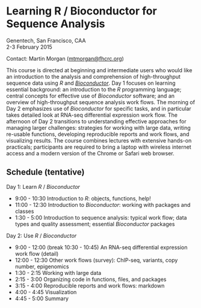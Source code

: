Learning R / Bioconductor for Sequence Analysis
===============================================

Genentech, San Francisco, CAA<br />
2-3 February 2015

Contact: Martin Morgan ([mtmorgan@fhcrc.org](mailto:mtmorgan@fhcrc.org))

This course is directed at beginning and intermediate users who would
like an introduction to the analysis and comprehension of
high-throughput sequence data using _R_ and
_[Bioconductor](http://bioconductor.org)_. Day 1 focuses on learning
essential background: an introduction to the _R_ programming language;
central concepts for effective use of _Bioconductor_ software; and an
overview of high-throughput sequence analysis work flows. The morning
of Day 2 emphasizes use of _Bioconductor_ for specific tasks, and in
particular takes detailed look at RNA-seq differential expression work
flow.  The afternoon of Day 2 transitions to understanding effective
approaches for managing larger challenges: strategies for working with
large data, writing re-usable functions, developing reproducible
reports and work flows, and visualizing results.  The course combines
lectures with extensive hands-on practicals; participants are required
to bring a laptop with wireless internet access and a modern version
of the Chrome or Safari web browser.

Schedule (tentative)
--------------------

Day 1: Learn _R_ / _Bioconductor_

- 9:00 - 10:30 Introduction to _R_: objects, functions, help!
- 11:00 - 12:30 Introduction to _Bioconductor_: working with packages
  and classes
- 1:30 - 5:00 Introduction to sequence analysis: typical work flow;
  data types and quality assessment; essential _Bioconductor_ packages

Day 2: Use _R_ / _Bioconductor_ 

- 9:00 - 12:00 (break 10:30 - 10:45) An RNA-seq differential
  expression work flow (detail)
- 12:00 - 12:30 Other work flows (survey): ChIP-seq, variants, copy
  number, epigenomics
- 1:30 - 2:15 Working with large data
- 2:15 - 3:00 Organizing code in functions, files, and packages
- 3:15 - 4:00 Reproducible reports and work flows: markdown
- 4:00 - 4:45 Visualization
- 4:45 - 5:00 Summary
